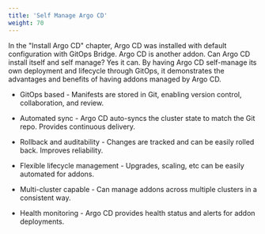 ```yaml
---
title: 'Self Manage Argo CD'
weight: 70
---
```


In the "Install Argo CD" chapter, Argo CD was installed with default configuration with GitOps Bridge. Argo CD is another addon. Can Argo CD install itself and 
self manage? Yes it can. By having Argo CD self-manage its own deployment and lifecycle through GitOps, it demonstrates the advantages and benefits of having addons managed by Argo CD.

- GitOps based - Manifests are stored in Git, enabling version control, collaboration, and review.

- Automated sync - Argo CD auto-syncs the cluster state to match the Git repo. Provides continuous delivery.

- Rollback and auditability - Changes are tracked and can be easily rolled back. Improves reliability.

- Flexible lifecycle management - Upgrades, scaling, etc can be easily automated for addons.

- Multi-cluster capable - Can manage addons across multiple clusters in a consistent way.

- Health monitoring - Argo CD provides health status and alerts for addon deployments.

